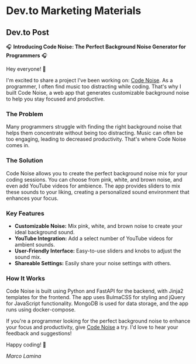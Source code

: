 # Dev.to Marketing Materials

## Dev.to Post

🎧 **Introducing Code Noise: The Perfect Background Noise Generator for Programmers** 🎧

Hey everyone! 👋

I'm excited to share a project I've been working on: [Code Noise](https://code-noise.vercel.app). As a programmer, I often find music too distracting while coding. That's why I built Code Noise, a web app that generates customizable background noise to help you stay focused and productive.

### The Problem

Many programmers struggle with finding the right background noise that helps them concentrate without being too distracting. Music can often be too engaging, leading to decreased productivity. That's where Code Noise comes in.

### The Solution

Code Noise allows you to create the perfect background noise mix for your coding sessions. You can choose from pink, white, and brown noise, and even add YouTube videos for ambience. The app provides sliders to mix these sounds to your liking, creating a personalized sound environment that enhances your focus.

### Key Features

- **Customizable Noise:** Mix pink, white, and brown noise to create your ideal background sound.
- **YouTube Integration:** Add a select number of YouTube videos for ambient sounds.
- **User-Friendly Interface:** Easy-to-use sliders and knobs to adjust the sound mix.
- **Shareable Settings:** Easily share your noise settings with others.

### How It Works

Code Noise is built using Python and FastAPI for the backend, with Jinja2 templates for the frontend. The app uses BulmaCSS for styling and jQuery for JavaScript functionality. MongoDB is used for data storage, and the app runs using docker-compose.

If you're a programmer looking for the perfect background noise to enhance your focus and productivity, give [Code Noise](https://code-noise.vercel.app) a try. I'd love to hear your feedback and suggestions!

Happy coding! 🚀

*Marco Lamina*
